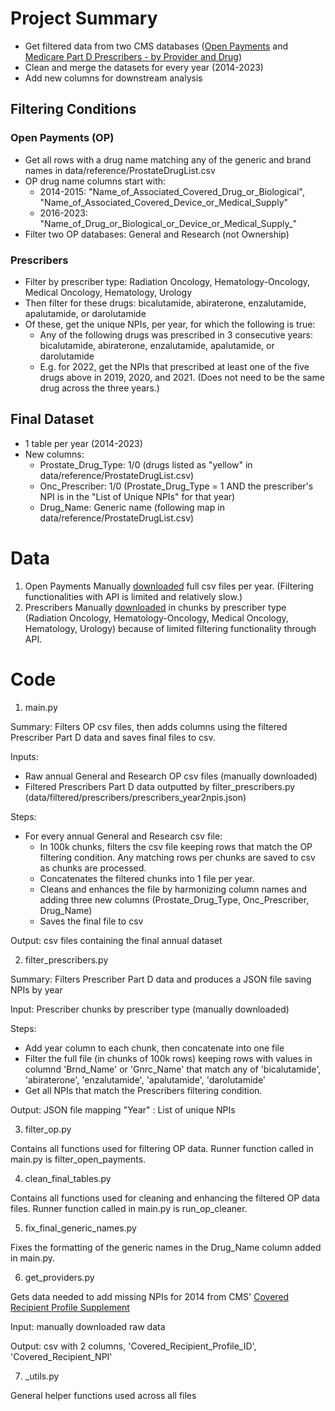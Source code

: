 # Project Summary
* Get filtered data from two CMS databases ([Open Payments](https://openpaymentsdata.cms.gov/) and [Medicare Part D Prescribers - by Provider and Drug](https://data.cms.gov/provider-summary-by-type-of-service/medicare-part-d-prescribers/medicare-part-d-prescribers-by-provider-and-drug))
* Clean and merge the datasets for every year (2014-2023)
* Add new columns for downstream analysis

## Filtering Conditions
### Open Payments (OP)
* Get all rows with a drug name matching any of the generic and brand names in data/reference/ProstateDrugList.csv
* OP drug name columns start with:
   * 2014-2015: "Name_of_Associated_Covered_Drug_or_Biological", "Name_of_Associated_Covered_Device_or_Medical_Supply"
   * 2016-2023: "Name_of_Drug_or_Biological_or_Device_or_Medical_Supply_"
* Filter two OP databases: General and Research (not Ownership)

### Prescribers
* Filter by prescriber type: Radiation Oncology, Hematology-Oncology, Medical Oncology, Hematology, Urology
* Then filter for these drugs: bicalutamide, abiraterone, enzalutamide, apalutamide, or darolutamide
* Of these, get the unique NPIs, per year, for which the following is true:
    * Any of the following drugs was prescribed in 3 consecutive years: bicalutamide, abiraterone, enzalutamide, apalutamide, or darolutamide
    * E.g. for 2022, get the NPIs that prescribed at least one of the five drugs above in 2019, 2020, and 2021. (Does not need to be the same drug across the three years.)

## Final Dataset
* 1 table per year (2014-2023)
* New columns:
    * Prostate_Drug_Type: 1/0 (drugs listed as "yellow" in data/reference/ProstateDrugList.csv)
    * Onc_Prescriber: 1/0 (Prostate_Drug_Type = 1 AND the prescriber's NPI is in the "List of Unique NPIs" for that year)
    * Drug_Name: Generic name (following map in data/reference/ProstateDrugList.csv)

# Data
1. Open Payments
Manually [downloaded](https://www.cms.gov/priorities/key-initiatives/open-payments/data/dataset-downloads) full csv files per year. (Filtering functionalities with API is limited and relatively slow.)
2. Prescribers
Manually [downloaded](https://data.cms.gov/provider-summary-by-type-of-service/medicare-part-d-prescribers/medicare-part-d-prescribers-by-provider-and-drug) in chunks by prescriber type (Radiation Oncology, Hematology-Oncology, Medical Oncology, Hematology, Urology) because of limited filtering functionality through API.

# Code
1. main.py

Summary: Filters OP csv files, then adds columns using the filtered Prescriber Part D data and saves final files to csv.

Inputs: 
* Raw annual General and Research OP csv files (manually downloaded)
* Filtered Prescribers Part D data outputted by filter_prescribers.py (data/filtered/prescribers/prescribers_year2npis.json)

Steps:
* For every annual General and Research csv file:
  * In 100k chunks, filters the csv file keeping rows that match the OP filtering condition. Any matching rows per chunks are saved to csv as chunks are processed.
  * Concatenates the filtered chunks into 1 file per year.
  * Cleans and enhances the file by harmonizing column names and adding three new columns (Prostate_Drug_Type, Onc_Prescriber, Drug_Name)
  * Saves the final file to csv

Output: csv files containing the final annual dataset

2. filter_prescribers.py

Summary: Filters Prescriber Part D data and produces a JSON file saving NPIs by year

Input: Prescriber chunks by prescriber type (manually downloaded)

Steps:
* Add year column to each chunk, then concatenate into one file
* Filter the full file (in chunks of 100k rows) keeping rows with values in columnd 'Brnd_Name' or 'Gnrc_Name' that match any of 'bicalutamide', 'abiraterone', 'enzalutamide', 'apalutamide', 'darolutamide'
* Get all NPIs that match the Prescribers filtering condition.

Output: JSON file mapping "Year" : List of unique NPIs

3. filter_op.py

Contains all functions used for filtering OP data. Runner function called in main.py is filter_open_payments.

4. clean_final_tables.py

Contains all functions used for cleaning and enhancing the filtered OP data files. Runner function called in main.py is run_op_cleaner.

5. fix_final_generic_names.py

Fixes the formatting of the generic names in the Drug_Name column added in main.py.

6. get_providers.py

Gets data needed to add missing NPIs for 2014 from CMS' [Covered Recipient Profile Supplement](https://openpaymentsdata.cms.gov/dataset/23160558-6742-54ff-8b9f-cac7d514ff4e)

Input: manually downloaded raw data

Output: csv with 2 columns, 'Covered_Recipient_Profile_ID', 'Covered_Recipient_NPI'

7. _utils.py

General helper functions used across all files

